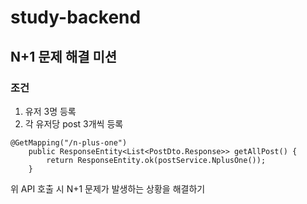 # study-backend

## N+1 문제 해결 미션 

### 조건 
1. 유저 3명 등록
2. 각 유저당 post 3개씩 등록


```
@GetMapping("/n-plus-one")
    public ResponseEntity<List<PostDto.Response>> getAllPost() {
        return ResponseEntity.ok(postService.NplusOne());
    }
```

위 API 호출 시 N+1 문제가 발생하는 상황을 해결하기
